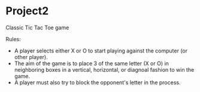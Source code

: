 # Project2
Classic Tic Tac Toe game

Rules:
- A player selects either X or O to start playing against the computer (or other player). 
- The aim of the game is to place 3 of the same letter (X or O) in neighboring boxes in a vertical, horizontal, or diagnoal fashion to win the game.
- A player must also try to block the opponent's letter in the process.
